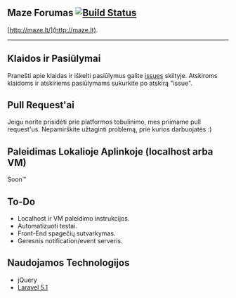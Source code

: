 ## Maze Forumas [![Build Status](https://travis-ci.org/SkepticalHippo/maze.svg?branch=master)](https://travis-ci.org/SkepticalHippo/maze)

[http://maze.lt/](http://maze.lt).

***

## Klaidos ir Pasiūlymai

Pranešti apie klaidas ir iškelti pasiūlymus galite [issues](https://github.com/SkepticalHippo/maze/issues) skiltyje. Atskiroms klaidoms ir atskiriems pasiūlymams sukurkite po atskirą "issue".

## Pull Request'ai

Jeigu norite prisidėti prie platformos tobulinimo, mes priimame pull request'us. Nepamirškite užtaginti problemą, prie kurios darbuojatės :)

## Paleidimas Lokalioje Aplinkoje (localhost arba VM)

Soon™

## To-Do

* Localhost ir VM paleidimo instrukcijos.
* Automatizuoti testai.
* Front-End spagečių sutvarkymas.
* Geresnis notification/event serveris.

## Naudojamos Technologijos

* jQuery
* [Laravel 5.1](https://github.com/laravel/laravel/tree/5.1)